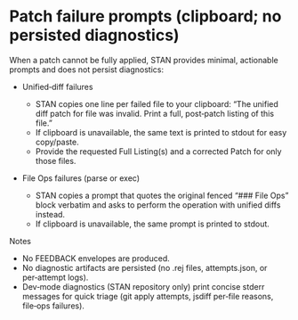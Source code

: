 # Patch failure prompts (clipboard; no persisted diagnostics)

When a patch cannot be fully applied, STAN provides minimal, actionable prompts and does not persist diagnostics:

- Unified‑diff failures
  - STAN copies one line per failed file to your clipboard: “The unified diff patch for file <path> was invalid. Print a full, post‑patch listing of this file.”
  - If clipboard is unavailable, the same text is printed to stdout for easy copy/paste.
  - Provide the requested Full Listing(s) and a corrected Patch for only those files.

- File Ops failures (parse or exec)
  - STAN copies a prompt that quotes the original fenced “### File Ops” block verbatim and asks to perform the operation with unified diffs instead.
  - If clipboard is unavailable, the same prompt is printed to stdout.

Notes

- No FEEDBACK envelopes are produced.
- No diagnostic artifacts are persisted (no .rej files, attempts.json, or per‑attempt logs).
- Dev‑mode diagnostics (STAN repository only) print concise stderr messages for quick triage (git apply attempts, jsdiff per‑file reasons, file‑ops failures).
